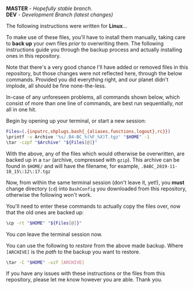 **MASTER** - _Hopefully stable branch._\
**DEV** - _Development Branch (latest changes)_

The following instructions were written for **Linux**...

To make use of these files, you'll have to install them manually, taking care to **back up** your own files _prior_ to overwriting them. The following instructions guide you through the backup process and actually installing ones in this repository.

Note that there's a very good chance I'll have added or removed files in this repository, but those changes were not reflected here, through the below commands. Provided you did everything right, and our planet didn't implode, all should be fine none-the-less.

In-case of any unforeseen problems, all commands shown below, which consist of more than one line of commands, are best run sequentially, _not_ all in one hit.

Begin by opening up your terminal, or start a new session:

```bash
Files=(.{inputrc,shplugs,bash{_{aliases,functions,logout},rc}})
\printf -v Archive '%s/.B4-BC_%(%F_%X)T.tgz' "$HOME" -1
\tar -czpf "$Archive" "${Files[@]}"
```

With the above, any of the files which would otherwise be overwritten, are backed up in a `tar` (archive, compressed with `gzip`). This archive can be found in `$HOME/` and will have the filename, for example, `.B4BC_2019-11-18_15\:12\:17.tgz`

Now, from within the same terminal session (don't leave it, yet!), you **must** change directory (`cd`) into `BashConfig` you downloaded from this repository, otherwise the following won't work.

You'll need to enter these commands to actually copy the files over, now that the old ones are backed up:

```bash
\cp -rt "$HOME" "${Files[@]}"
```

You _can_ leave the terminal session now.

You can use the following to _restore_ from the above made backup. Where `[ARCHIVE]` is the _path_ to the backup you want to restore.

```bash
\tar -C "$HOME" -xzf [ARCHIVE]
```

If you have any issues with these instructions or the files from this repository, please let me know however you are able. Thank you.
